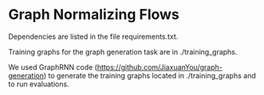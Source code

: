 # Graph Normalizing Flows

Dependencies are listed in the file requirements.txt.

Training graphs for the graph generation task are in ./training_graphs.

We used GraphRNN code (https://github.com/JiaxuanYou/graph-generation) to generate the training graphs located in ./training_graphs and to run evaluations.
